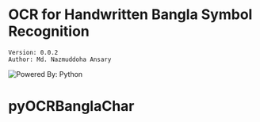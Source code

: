 # OCR for Handwritten Bangla Symbol Recognition 
    Version: 0.0.2  
    Author: Md. Nazmuddoha Ansary  
![Powered By: Python](/src_img/python.ico?raw=true "Powered By: Python")
# pyOCRBanglaChar
